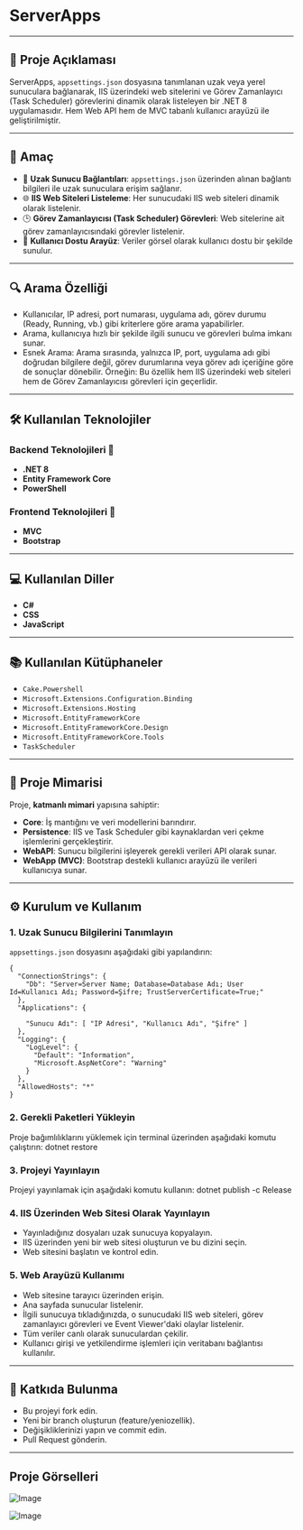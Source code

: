 # ServerApps

---

## 📌 Proje Açıklaması
ServerApps, `appsettings.json` dosyasına tanımlanan uzak veya yerel sunuculara bağlanarak, IIS üzerindeki web sitelerini ve Görev Zamanlayıcı (Task Scheduler) görevlerini dinamik olarak listeleyen bir .NET 8 uygulamasıdır. Hem Web API hem de MVC tabanlı kullanıcı arayüzü ile geliştirilmiştir.

---

## 🎯 Amaç
- 🔗 **Uzak Sunucu Bağlantıları**: `appsettings.json` üzerinden alınan bağlantı bilgileri ile uzak sunuculara erişim sağlanır.
- 🌐 **IIS Web Siteleri Listeleme**: Her sunucudaki IIS web siteleri dinamik olarak listelenir.
- 🕒 **Görev Zamanlayıcısı (Task Scheduler) Görevleri**: Web sitelerine ait görev zamanlayıcısındaki görevler listelenir.
- 🎨 **Kullanıcı Dostu Arayüz**: Veriler görsel olarak kullanıcı dostu bir şekilde sunulur.

---

## 🔍 Arama Özelliği
- Kullanıcılar, IP adresi, port numarası, uygulama adı, görev durumu (Ready, Running, vb.) gibi kriterlere göre arama yapabilirler.
- Arama, kullanıcıya hızlı bir şekilde ilgili sunucu ve görevleri bulma imkanı sunar.
- Esnek Arama: Arama sırasında, yalnızca IP, port, uygulama adı gibi doğrudan bilgilere değil, görev durumlarına veya görev adı içeriğine göre de sonuçlar dönebilir. Örneğin:
   Bu özellik hem IIS üzerindeki web siteleri hem de Görev Zamanlayıcısı görevleri için geçerlidir.

---
## 🛠️ Kullanılan Teknolojiler

### Backend Teknolojileri 🔧
- **.NET 8**
- **Entity Framework Core**
- **PowerShell**

### Frontend Teknolojileri 🎨
- **MVC**
- **Bootstrap**

---

## 💻 Kullanılan Diller

- **C#**
- **CSS**
- **JavaScript**

---

## 📚 Kullanılan Kütüphaneler
- `Cake.Powershell`
- `Microsoft.Extensions.Configuration.Binding`
- `Microsoft.Extensions.Hosting`
- `Microsoft.EntityFrameworkCore`
- `Microsoft.EntityFrameworkCore.Design`
- `Microsoft.EntityFrameworkCore.Tools`
- `TaskScheduler`

---

## 🧱 Proje Mimarisi
Proje, **katmanlı mimari** yapısına sahiptir:

- **Core**: İş mantığını ve veri modellerini barındırır.
- **Persistence**: IIS ve Task Scheduler gibi kaynaklardan veri çekme işlemlerini gerçekleştirir.
- **WebAPI**: Sunucu bilgilerini işleyerek gerekli verileri API olarak sunar.
- **WebApp (MVC)**: Bootstrap destekli kullanıcı arayüzü ile verileri kullanıcıya sunar.

---

## ⚙️ Kurulum ve Kullanım

### 1. Uzak Sunucu Bilgilerini Tanımlayın
`appsettings.json` dosyasını aşağıdaki gibi yapılandırın:
```
{
  "ConnectionStrings": {
    "Db": "Server=Server Name; Database=Database Adı; User Id=Kullanıcı Adı; Password=Şifre; TrustServerCertificate=True;"
  },
  "Applications": {

    "Sunucu Adı": [ "IP Adresi", "Kullanıcı Adı", "Şifre" ]
  },
  "Logging": {
    "LogLevel": {
      "Default": "Information",
      "Microsoft.AspNetCore": "Warning"
    }
  },
  "AllowedHosts": "*"
}
```
### 2. Gerekli Paketleri Yükleyin
Proje bağımlılıklarını yüklemek için terminal üzerinden aşağıdaki komutu çalıştırın:
dotnet restore

### 3. Projeyi Yayınlayın
Projeyi yayınlamak için aşağıdaki komutu kullanın:
dotnet publish -c Release

### 4. IIS Üzerinden Web Sitesi Olarak Yayınlayın
- Yayınladığınız dosyaları uzak sunucuya kopyalayın.
- IIS üzerinden yeni bir web sitesi oluşturun ve bu dizini seçin.
- Web sitesini başlatın ve kontrol edin.

### 5. Web Arayüzü Kullanımı
- Web sitesine tarayıcı üzerinden erişin.
- Ana sayfada sunucular listelenir.
- İlgili sunucuya tıkladığınızda, o sunucudaki IIS web siteleri, görev zamanlayıcı görevleri ve Event Viewer'daki olaylar listelenir.
- Tüm veriler canlı olarak sunuculardan çekilir.
-  Kullanıcı girişi ve yetkilendirme işlemleri için veritabanı bağlantısı kullanılır.

---

## 🤝 Katkıda Bulunma
- Bu projeyi fork edin.
- Yeni bir branch oluşturun (feature/yeniozellik).
- Değişikliklerinizi yapın ve commit edin.
- Pull Request gönderin.

---

## Proje Görselleri
![Image](https://github.com/user-attachments/assets/97fe9631-f6ba-4b44-afde-27604fbc0abd)

![Image](https://github.com/user-attachments/assets/3986ec39-2e6b-4a70-87e9-518ab3d044f6)
